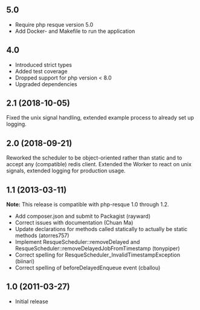 ## 5.0 ##
* Require php resque version 5.0
* Add Docker- and Makefile to run the application

## 4.0 ##
* Introduced strict types
* Added test coverage
* Dropped support for php version < 8.0
* Upgraded dependencies

## 2.1 (2018-10-05) ##
Fixed the unix signal handling, extended example process to already set up logging.

## 2.0 (2018-09-21) ##
Reworked the scheduler to be object-oriented rather than static and to accept any (compatible) redis client.
Extended the Worker to react on unix signals, extended logging for production usage.

## 1.1 (2013-03-11) ##

**Note:** This release is compatible with php-resque 1.0 through 1.2.

* Add composer.json and submit to Packagist (rayward)
* Correct issues with documentation (Chuan Ma)
* Update declarations for methods called statically to actually be static methods (atorres757)
* Implement ResqueScheduler::removeDelayed and ResqueScheduler::removeDelayedJobFromTimestamp (tonypiper)
* Correct spelling for ResqueScheduler_InvalidTimestampException (biinari)
* Correct spelling of beforeDelayedEnqueue event (cballou)

## 1.0 (2011-03-27) ##

* Initial release
